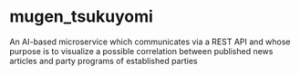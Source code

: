 # mugen_tsukuyomi
 An AI-based microservice which communicates via a REST API and whose purpose is to visualize a possible correlation between published news articles and party programs of established parties
